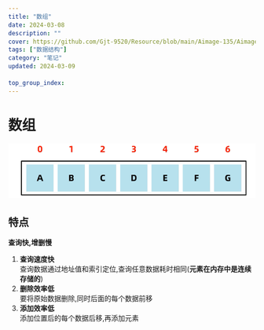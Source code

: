 ```yaml
---
title: "数组"
date: 2024-03-08
description: ""
cover: https://github.com/Gjt-9520/Resource/blob/main/Aimage-135/Aimage48.jpg?raw=true
tags: ["数据结构"]
category: "笔记"
updated: 2024-03-09

top_group_index:
---
```


# 数组

![数组](../images/数组.png)

## 特点 

**查询快,增删慢**

1. **查询速度快**          
查询数据通过地址值和索引定位,查询任意数据耗时相同(**元素在内存中是连续存储的**)
2. **删除效率低**         
要将原始数据删除,同时后面的每个数据前移
3. **添加效率低**        
添加位置后的每个数据后移,再添加元素                

